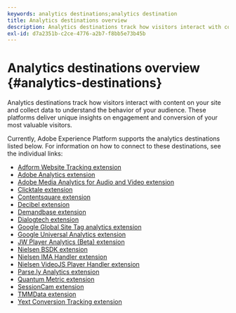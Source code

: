 ```yaml
---
keywords: analytics destinations;analytics destination
title: Analytics destinations overview
description: Analytics destinations track how visitors interact with content on your site and collect data to understand the behavior of your audience. These platforms deliver unique insights on engagement and conversion of your most valuable visitors.
exl-id: d7a2351b-c2ce-4776-a2b7-f8bb5e73b45b
---
```

# Analytics destinations overview {#analytics-destinations}

Analytics destinations track how visitors interact with content on your site and collect data to understand the behavior of your audience. These platforms deliver unique insights on engagement and conversion of your most valuable visitors.

Currently, Adobe Experience Platform supports the analytics destinations listed below. For information on how to connect to these destinations, see the individual links:

- [Adform Website Tracking extension](./adform.md)
- [Adobe Analytics extension](./adobe-analytics.md)
- [Adobe Media Analytics for Audio and Video extension](./adobe-video-analytics.md)
- [Clicktale extension](./clicktale.md)
- [Contentsquare extension](./contentsquare.md)
- [Decibel extension](./decibel.md)
- [Demandbase extension](./demandbase.md)
- [Dialogtech extension](./dialogtech.md)
- [Google Global Site Tag analytics extension](./gtag-analytics.md)
- [Google Universal Analytics extension](./google-universal-analytics.md)
- [JW Player Analytics (Beta) extension](./jw-player-analytics.md)
- [Nielsen BSDK extension](./nielsen-bsdk.md)
- [Nielsen IMA Handler extension](./nielsen-ima.md)
- [Nielsen VideoJS Player Handler extension](./nielsen-videojs.md)
- [Parse.ly Analytics extension](./parsely.md)
- [Quantum Metric extension](./quantum-metric.md)
- [SessionCam extension](./sessioncam.md)
- [TMMData extension](./tmmdata.md)
- [Yext Conversion Tracking extension](./yext.md)
